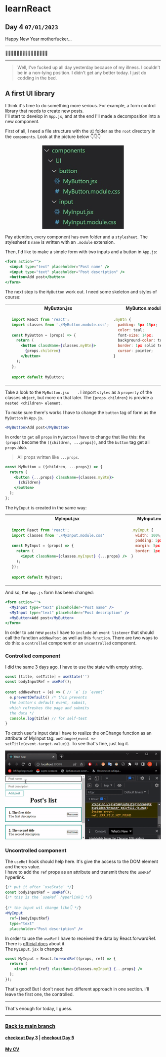 # learnReact
## Day 4 `07/01/2023`

Happy New Year motherfucker...

---

🎄🎄🎄🎆🎆🎆✨✨✨🎇🎇🎇🎄🎄🎄

---
> Well, I've fucked up all day yesterday because of my illness. I couldn't be in a non-lying position. I didn't get any better today. I just do codding in the bed.

## A first UI library

I think it's time to do something more serious. For example, a form control library that needs to create new posts.  
I'll start to develop in `App.js`, and at the end I'll made a decomposition into a new component.

First of all, I need a file structure with the `UI` folder as the `root` directory in the `components`. Look at the picture below 👇👇👇

<div align="center">
  <img src="UI_1.jpg">
</div>

Pay attention, every component has own folder and a `stylesheet`. The stylesheet's `name` is written with an `.module` extension.

Then, I'd like to make a simple form with two inputs and a button in `App.js`:

```jsx
<form action="">
  <input type="text" placeholder="Post name" />
  <input type="text" placeholder="Post description" />
  <button>Add post</button>
</form>
```
The next step is the `MyButton` work out. I need some skeleton and styles of course:
<table align="center">
  <tr>
    <th>MyButton.jsx</th>
    <th>MyButton.module.css</th>
  </tr>
  <tr>
  <td valign="top">

  ```jsx
    import React from 'react';
    import classes from './MyButton.module.css';

    const MyButton = (props) => {
      return (
        <button className={classes.myBtn}>
          {props.children}
        </button>
      );
    };

    export default MyButton;
  ```
  </td>

  <td valign="top">

  ```jsx
  .myBtn {
    padding: 5px 15px;
    color: teal;
    font-size: 14px;
    background-color: transparent;
    border: 1px solid teal;
    cursor: pointer;
  }
  ```
  </td>
  </tr>
</table>

Take a look to the `MyButton.jsx	`. I import `styles` as a `property` of the classes `object`, but more on that later. The `{props.children}` is provide a `nested <children> element`.

To make sure there's works I have to change the `button` tag of form  as the `MyButton` in `App.js`.

```jsx
<MyButton>Add post</MyButton>
```

In order to `get` all `props` in `MyButton` I have to change that like this: the `(props)` become the `({children, ...props})`, and the `button` tag get all `props` also.
> All props written like `...props`.

```jsx
const MyButton = ({children, ...props}) => {
  return (
    <button {...props} className={classes.myBtn}>
      {children}
    </button>
  );
};
```
The `MyInput` is created in the same way:
<table align="center">
  <tr>
    <th>MyInput.jsx</th>
    <th>MyInput.module.css</th>
  </tr>
  <tr>
  <td valign="top">

  ```jsx
    import React from 'react';
    import classes from './MyInput.module.css'

    const MyInput = (props) => {
      return (
        <input className={classes.myInput} {...props} />
      );
    });

    export default MyInput;
  ```
  </td>

  <td valign="top">

  ```jsx
  .myInput {
    width: 100%;
    padding: 5px 15px;
    margin: 5px 0;
    border: 1px solid teal;
  }
  ```
  </td>
  </tr>
</table>

And so, the `App.js` form has been changed:
```jsx
<form action="">
  <MyInput type="text" placeholder="Post name" />
  <MyInput type="text" placeholder="Post description" />
  <MyButton>Add post</MyButton>
</form>
```


In order to `add` new `posts` I have to `include` an `event listener` that should call the function `addNewPost` as well as this `function`. There are two ways to do this: a `controlled` component or an `uncontrolled` component.

### Controlled component
I did the same [3 days ago](https://github.com/syrovezhko/learn-react/tree/day_2#controlled-components-and-two-way-bindings-magic). I have to use the state with empty string.

```jsx
const [title, setTitle] = useState('')
const bodyInputRef = useRef();

const addNewPost = (e) => { // `e` is `event`
  e.preventDefault() /* this prevents 
  the button's default event, submit,
  which refreshes the page and submits
  the data */
  console.log(title) // for self-test
}
```
To catch user's input data I have to realize the onChange function as an attribute of MyInput tag: `onChange={event => setTitle(event.target.value)}`. To see that's fine, just log it.
<div align="center">
  <img src="UI_2.gif">
</div>

### Uncontrolled component
The `useRef` hook should help here. It's give the access to the DOM element and theres value.  
I have to add the `ref` props as an attribute and transmit there the `useRef` hyperlink.

```jsx
{/* put it after `useState` */}
const bodyInputRef = useRef();
{/* this is the `useRef` hyperlink👆 */}

{/* the input wil change like👇 */}
<MyInput
  ref={bodyInputRef}
  type="text"
  placeholder="Post description" />
```

In order to use the `useRef` I have to received the data by React.forwardRef. There is [official docs](https://reactjs.org/docs/react-api.html#reactforwardref) about it.  
The `MyInput.jsx` is changed:

```jsx
const MyInput = React.forwardRef((props, ref) => {
  return (
    <input ref={ref} className={classes.myInput} {...props} />
  );
});
```

That's good! But I don't need two different approach in one section. I'll leave the first one, the controlled.

---

That's enough for today, I guess.

---

### [Back to main branch](https://github.com/syrovezhko/learn-react#learnreact)
#### [checkout **Day 3**](https://github.com/syrovezhko/learn-react/tree/day_3#learnreact) | [checkout **Day 5**](https://github.com/syrovezhko/learn-react/tree/day_5#learnreact)
#### [My CV](https://github.com/syrovezhko)